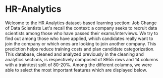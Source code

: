 # HR-Analytics
Welcome to the HR Analytics dataset-based learning section: Job Change of Data Scientists  Let's recall the context: a company seeks to recruit data scientists among those who have passed their exams/interviews. We try to find out among those who have applied, which candidates really want to join the company or which ones are looking to join another company. This prediction helps reduce training costs and plan candidate categorization.  This database, cleaned and analyzed previously in the cleaning and analytics sections, is respectively composed of 8955 rows and 14 columns with a train/test split of 80-20%. Among the different columns, we were able to select the most important features which are displayed below.
